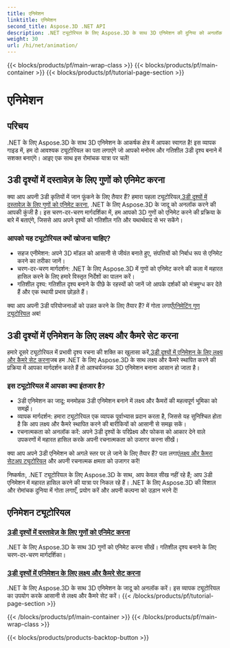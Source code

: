 ```yaml
---
title: एनिमेशन
linktitle: एनिमेशन
second_title: Aspose.3D .NET API
description: .NET ट्यूटोरियल के लिए Aspose.3D के साथ 3D एनिमेशन की दुनिया को अनलॉक करें। संपत्तियों को चेतन करना और गतिशील दृश्यों के लिए आसानी से लक्ष्य और कैमरे सेट करना सीखें।
weight: 30
url: /hi/net/animation/
---
```


{{< blocks/products/pf/main-wrap-class >}}
{{< blocks/products/pf/main-container >}}
{{< blocks/products/pf/tutorial-page-section >}}

# एनिमेशन

## परिचय

.NET के लिए Aspose.3D के साथ 3D एनिमेशन के आकर्षक क्षेत्र में आपका स्वागत है! इस व्यापक गाइड में, हम दो आवश्यक ट्यूटोरियल का पता लगाएंगे जो आपको मनोरम और गतिशील 3डी दृश्य बनाने में सशक्त बनाएंगे। आइए एक साथ इस रोमांचक यात्रा पर चलें!

## 3डी दृश्यों में दस्तावेज़ के लिए गुणों को एनिमेट करना
क्या आप अपनी 3डी कृतियों में जान फूंकने के लिए तैयार हैं? हमारा पहला ट्यूटोरियल,[3डी दृश्यों में दस्तावेज़ के लिए गुणों को एनिमेट करना](./property-to-document/), .NET के लिए Aspose.3D के जादू को अनलॉक करने की आपकी कुंजी है। इस चरण-दर-चरण मार्गदर्शिका में, हम आपको 3D गुणों को एनिमेट करने की प्रक्रिया के बारे में बताएंगे, जिससे आप अपने दृश्यों को गतिशील गति और यथार्थवाद से भर सकेंगे।

### आपको यह ट्यूटोरियल क्यों खोजना चाहिए?
- सहज एनीमेशन: अपने 3D मॉडल को आसानी से जीवंत बनाते हुए, संपत्तियों को निर्बाध रूप से एनिमेट करने का तरीका जानें।
- चरण-दर-चरण मार्गदर्शन: .NET के लिए Aspose.3D में गुणों को एनिमेट करने की कला में महारत हासिल करने के लिए हमारे विस्तृत निर्देशों का पालन करें।
- गतिशील दृश्य: गतिशील दृश्य बनाने के पीछे के रहस्यों को जानें जो आपके दर्शकों को मंत्रमुग्ध कर देते हैं और एक स्थायी प्रभाव छोड़ते हैं।

 क्या आप अपनी 3डी परियोजनाओं को उन्नत करने के लिए तैयार हैं? में गोता लगाएँ[एनिमेटिंग गुण ट्यूटोरियल](./property-to-document/) अब!

## 3डी दृश्यों में एनिमेशन के लिए लक्ष्य और कैमरे सेट करना
 हमारे दूसरे ट्यूटोरियल में प्रभावी दृश्य रचना की शक्ति का खुलासा करें,[3डी दृश्यों में एनिमेशन के लिए लक्ष्य और कैमरे सेट करना](./setup-target-camera/)जब हम .NET के लिए Aspose.3D के साथ लक्ष्य और कैमरे स्थापित करने की प्रक्रिया में आपका मार्गदर्शन करते हैं तो आश्चर्यजनक 3D एनिमेशन बनाना आसान हो जाता है।

### इस ट्यूटोरियल में आपका क्या इंतजार है?
- 3डी एनिमेशन का जादू: मनमोहक 3डी एनिमेशन बनाने में लक्ष्य और कैमरों की महत्वपूर्ण भूमिका को समझें।
- व्यापक मार्गदर्शन: हमारा ट्यूटोरियल एक व्यापक पूर्वाभ्यास प्रदान करता है, जिससे यह सुनिश्चित होता है कि आप लक्ष्य और कैमरे स्थापित करने की बारीकियों को आसानी से समझ सकें।
- रचनात्मकता को अनलॉक करें: अपने 3डी दृश्यों के परिप्रेक्ष्य और फोकस को आकार देने वाले उपकरणों में महारत हासिल करके अपनी रचनात्मकता को उजागर करना सीखें।

 क्या आप अपने 3डी एनिमेशन को अगले स्तर पर ले जाने के लिए तैयार हैं? पता लगाएं[लक्ष्य और कैमरा सेटअप ट्यूटोरियल](./setup-target-camera/) और अपनी रचनात्मक क्षमता को उजागर करें!

निष्कर्षतः, .NET ट्यूटोरियल के लिए Aspose.3D के साथ, आप केवल सीख नहीं रहे हैं; आप 3डी एनिमेशन में महारत हासिल करने की यात्रा पर निकल रहे हैं। .NET के लिए Aspose.3D की विशाल और रोमांचक दुनिया में गोता लगाएँ, प्रयोग करें और अपनी कल्पना को उड़ान भरने दें!
## एनिमेशन ट्यूटोरियल
### [3डी दृश्यों में दस्तावेज़ के लिए गुणों को एनिमेट करना](./property-to-document/)
.NET के लिए Aspose.3D के साथ 3D गुणों को एनिमेट करना सीखें। गतिशील दृश्य बनाने के लिए चरण-दर-चरण मार्गदर्शिका।
### [3डी दृश्यों में एनिमेशन के लिए लक्ष्य और कैमरे सेट करना](./setup-target-camera/)
.NET के लिए Aspose.3D के साथ 3D एनिमेशन के जादू को अनलॉक करें। इस व्यापक ट्यूटोरियल का उपयोग करके आसानी से लक्ष्य और कैमरे सेट करें।
{{< /blocks/products/pf/tutorial-page-section >}}

{{< /blocks/products/pf/main-container >}}
{{< /blocks/products/pf/main-wrap-class >}}

{{< blocks/products/products-backtop-button >}}
